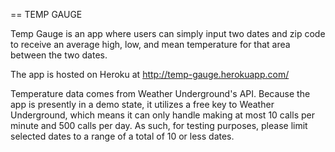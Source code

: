 == TEMP GAUGE

Temp Gauge is an app where users can simply input two dates and zip code to receive an average high, low, and mean temperature for that area between the two dates.

The app is hosted on Heroku at http://temp-gauge.herokuapp.com/

Temperature data comes from Weather Underground's API. Because the app is presently in a demo state, it utilizes a free key to Weather Underground, which means it can only handle making at most 10 calls per minute and 500 calls per day. As such, for testing purposes, please limit selected dates to a range of a total of 10 or less dates.
